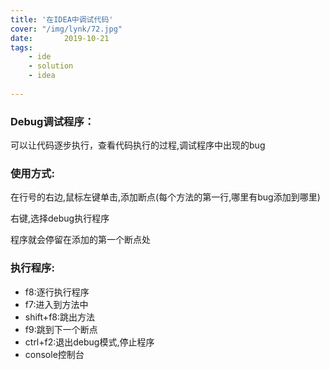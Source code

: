 ```yaml
---
title: '在IDEA中调试代码'
cover: "/img/lynk/72.jpg"
date:       2019-10-21
tags:
	- ide
	- solution
	- idea
	
---
```


### Debug调试程序：
可以让代码逐步执行，查看代码执行的过程,调试程序中出现的bug
### 使用方式:
在行号的右边,鼠标左键单击,添加断点(每个方法的第一行,哪里有bug添加到哪里)

右键,选择debug执行程序

程序就会停留在添加的第一个断点处

### 执行程序:
- f8:逐行执行程序
- f7:进入到方法中
- shift+f8:跳出方法
- f9:跳到下一个断点
- ctrl+f2:退出debug模式,停止程序
- console控制台
